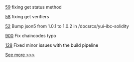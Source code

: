 
[59](https://github.com/hyperledger/firefly-sdk-nodejs/pull/59) fixing get status method

[58](https://github.com/hyperledger/firefly-sdk-nodejs/pull/58) fixing get verifiers

[52](https://github.com/hyperledger-labs/yui-docs/pull/52) Bump json5 from 1.0.1 to 1.0.2 in /docsrcs/yui-ibc-solidity

[900](https://github.com/hyperledger/fabric-samples/pull/900) Fix chaincodes typo

[128](https://github.com/hyperledger/indy-vdr/pull/128) Fixed minor issues with the build pipeline


[See more >>>](https://start-here.hyperledger.org/pull-requests)
